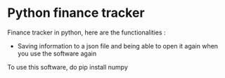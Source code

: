 # Python finance tracker

Finance tracker in python, here are the functionalities :
 - Saving information to a json file and being able to open it again when you use the software again

To use this software, do
pip install numpy
